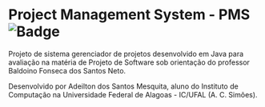# Project Management System - PMS <div align="left">![Badge](https://img.shields.io/static/v1?label=STATUS&message=NÃO%20FINALIZADO&color=GREEN&style=for-the-badge)

Projeto de sistema gerenciador de projetos desenvolvido em Java para avaliação na matéria de Projeto de Software sob orientação do professor Baldoino Fonseca dos Santos Neto.

Desenvolvido por Adeilton dos Santos Mesquita, aluno do Instituto de Computação na Universidade Federal de Alagoas - IC/UFAL (A. C. Simões).

